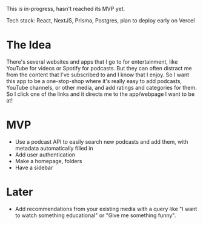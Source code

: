 This is in-progress, hasn't reached its MVP yet. 

Tech stack: React, NextJS, Prisma, Postgres, plan to deploy early on Vercel

# The Idea

There's several websites and apps that I go to for entertainment, like YouTube for videos or Spotify for podcasts. But they can often distract me from the content that I've subscribed to and I know that I enjoy. So I want this app to be a one-stop-shop where it's really easy to add podcasts, YouTube channels, or other media, and add ratings and categories for them. So I click one of the links and it directs me to the app/webpage I want to be at!

# MVP

- Use a podcast API to easily search new podcasts and add them, with metadata automatically filled in
- Add user authentication
- Make a homepage, folders
- Have a sidebar

# Later

- Add recommendations from your existing media with a query like "I want to watch something educational" or "Give me something funny". 

